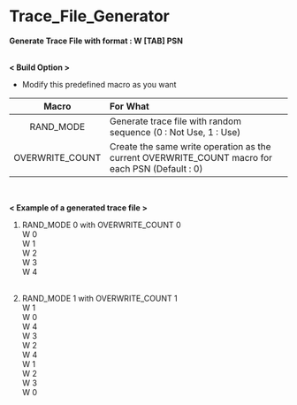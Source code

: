 # Trace_File_Generator
<strong>Generate Trace File with format : W [TAB] PSN</strong>
<br></br>

<strong>< Build Option ></strong>
<br>
- Modify this predefined macro as you want

| Macro | For What |
|:---:|:---|
| RAND_MODE | Generate trace file with random sequence (0 : Not Use, 1 : Use) |
| OVERWRITE_COUNT | Create the same write operation as the current OVERWRITE_COUNT macro for each PSN (Default : 0) |
<br>

<strong> < Example of a generated trace file > </strong>
1) RAND_MODE 0 with OVERWRITE_COUNT 0<br>
W 0<br>
W	1<br>
W	2<br>
W	3<br>
W	4<br></br>

2) RAND_MODE 1 with OVERWRITE_COUNT 1<br>
W 1<br>
W	0<br>
W	4<br>
W	3<br>
W	2<br>
W 4<br>
W	1<br>
W	2<br>
W	3<br>
W	0<br>
